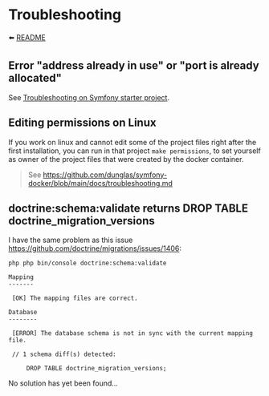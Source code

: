 # Troubleshooting

⬅️ [README](../README.md)

## Error "address already in use" or "port is already allocated"

See [Troubleshooting on Symfony starter project](https://github.com/jprivet-dev/symfony-starter?tab=readme-ov-file#troubleshooting).

## Editing permissions on Linux

If you work on linux and cannot edit some of the project files right after the first installation, you can run in that project `make permissions`, to set yourself as owner of the project files that were created by the docker container.

> See https://github.com/dunglas/symfony-docker/blob/main/docs/troubleshooting.md

## doctrine:schema:validate returns DROP TABLE doctrine_migration_versions

I have the same problem as this issue https://github.com/doctrine/migrations/issues/1406:

```
php php bin/console doctrine:schema:validate

Mapping
-------

 [OK] The mapping files are correct.

Database
--------

 [ERROR] The database schema is not in sync with the current mapping file.

 // 1 schema diff(s) detected:

     DROP TABLE doctrine_migration_versions;
```

No solution has yet been found...